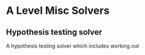 # A Level Misc Solvers

## Hypothesis testing solver

A hypothesis testing solver which includes working out
